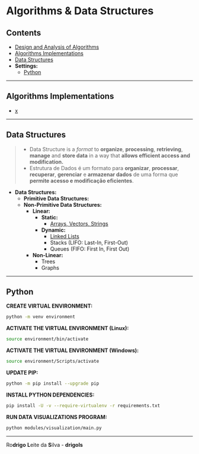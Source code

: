 # Algorithms & Data Structures

## Contents

 - [Design and Analysis of Algorithms](#)
 - [Algorithms Implementations](#algorithms-implementations)
 - [Data Structures](#data-structures)
 - **Settings:**
   - [Python](#python-settings)








































<!--- ( Algorithms Implementations ) --->

---

<div id="ds"></div>

## Algorithms Implementations

 - [x](#)








































<!--- ( Data Structures ) --->

---

<div id="ds"></div>

## Data Structures

> - Data Structure is a *format* to **organize**, **processing**, **retrieving**, **manage** and **store data** in a way that **allows efficient access and modification.**
> - Estrutura de Dados é um formato para **organizar**, **processar**, **recuperar**, **gerenciar** e **armazenar dados** de uma forma que **permite acesso e modificação eficientes**.

 - **Data Structures:**
   - **Primitive Data Structures:**
   - **Non-Primitive Data Structures:**
     - **Linear:**
       - **Static:**
         - [Arrays, Vectors, Strings](modules/data-structures/linear/static/arrays-vectors-strings)
       - **Dynamic:**
         - [Linked Lists](modules/data-structures/linear/dynamic/linked-lists)
         - Stacks (LIFO: Last-In, First-Out)
         - Queues (FIFO: First In, First Out)
     - **Non-Linear:**
       - Trees
       - Graphs








































<!--- ( Settings ) --->

---

<div id="python-settings"></div>

## Python

**CREATE VIRTUAL ENVIRONMENT:**  
```bash
python -m venv environment
```

**ACTIVATE THE VIRTUAL ENVIRONMENT (Linux):**  
```bash
source environment/bin/activate
```

**ACTIVATE THE VIRTUAL ENVIRONMENT (Windows):**  
```bash
source environment/Scripts/activate
```

**UPDATE PIP:**
```bash
python -m pip install --upgrade pip
```

**INSTALL PYTHON DEPENDENCIES:**  
```bash
pip install -U -v --require-virtualenv -r requirements.txt
```

**RUN DATA VISUALIZATIONS PROGRAM:**  
```bash
python modules/visualization/main.py
```

---

Ro**drigo** **L**eite da **S**ilva - **drigols**
